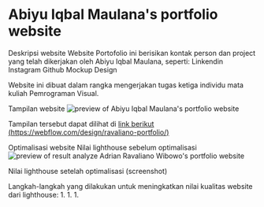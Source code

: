 # Abiyu Iqbal Maulana's portfolio website
Deskripsi website
Website Portofolio ini berisikan kontak person dan project yang telah dikerjakan oleh Abiyu Iqbal Maulana, seperti:
Linkendin
Instagram
Github
Mockup
Design

Website ini dibuat dalam rangka mengerjakan tugas ketiga individu mata kuliah Pemrograman Visual.

Tampilan website
![preview of Abiyu Iqbal Maulana's portfolio website](./gambar/previewwww.png)

Tampilan tersebut dapat dilihat di [link berikut (https://webflow.com/design/ravaliano-portfolio/)](https://ravaliano-portfolio.webflow.io/)

Optimalisasi website
Nilai lighthouse sebelum optimalisasi
![preview of result analyze Adrian Ravaliano Wibowo's portfolio website](./preview/result2.png)

Nilai lighthouse setelah optimalisasi
(screenshot)

Langkah-langkah yang dilakukan untuk meningkatkan nilai kualitas website dari lighthouse:
1.
1.
1.
